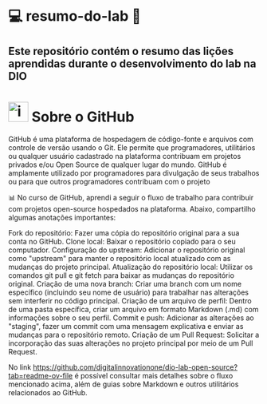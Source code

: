 # 💻 resumo-do-lab 🚀
Este repositório contém o resumo das lições aprendidas durante o desenvolvimento do lab na DIO
---
# <img src="https://img.icons8.com/?size=100&id=akG4VRhAoSii&format=png&color=000000" alt="image" width="40" height="40">  Sobre o GitHub 

GitHub é uma plataforma de hospedagem de código-fonte e arquivos com controle de versão usando o Git. Ele permite que programadores, utilitários ou qualquer usuário cadastrado na plataforma contribuam em projetos privados e/ou Open Source de qualquer lugar do mundo. GitHub é amplamente utilizado por programadores para divulgação de seus trabalhos ou para que outros programadores contribuam com o projeto


📊 No curso de GitHub, aprendi a seguir o fluxo de trabalho para contribuir com projetos open-source hospedados na plataforma. Abaixo, compartilho algumas anotações importantes:

Fork do repositório: Fazer uma cópia do repositório original para a sua conta no GitHub.
Clone local: Baixar o repositório copiado para o seu computador.
Configuração do upstream: Adicionar o repositório original como "upstream" para manter o repositório local atualizado com as mudanças do projeto principal.
Atualização do repositório local: Utilizar os comandos git pull e git fetch para baixar as mudanças do repositório original.
Criação de uma nova branch: Criar uma branch com um nome específico (incluindo seu nome de usuário) para trabalhar nas alterações sem interferir no código principal.
Criação de um arquivo de perfil: Dentro de uma pasta específica, criar um arquivo em formato Markdown (.md) com informações sobre o seu perfil.
Commit e push: Adicionar as alterações ao "staging", fazer um commit com uma mensagem explicativa e enviar as mudanças para o repositório remoto.
Criação de um Pull Request: Solicitar a incorporação das suas alterações no projeto principal por meio de um Pull Request.

No link <https://github.com/digitalinnovationone/dio-lab-open-source?tab=readme-ov-file> é possível consultar mais detalhes sobre o fluxo mencionado acima, além de guias sobre Markdown e outros utilitários relacionados ao GitHub.
